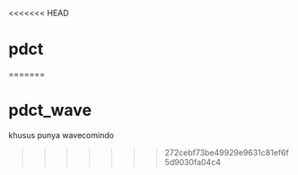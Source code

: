 <<<<<<< HEAD
# pdct
=======
# pdct_wave
khusus punya wavecomindo
>>>>>>> 272cebf73be49929e9631c81ef6f5d9030fa04c4
